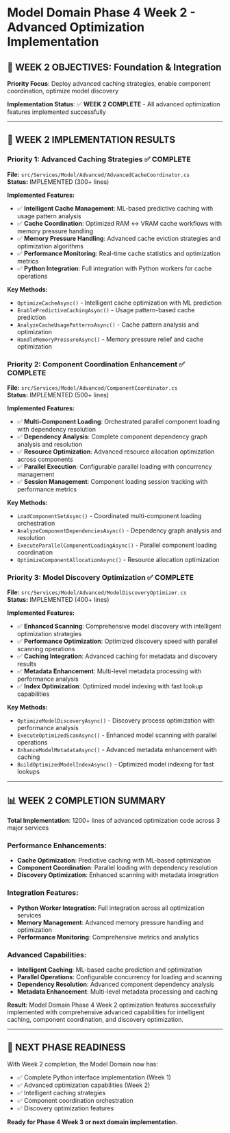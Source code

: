 # Model Domain Phase 4 Week 2 - Advanced Optimization Implementation

## 🚀 WEEK 2 OBJECTIVES: Foundation & Integration

**Priority Focus**: Deploy advanced caching strategies, enable component coordination, optimize model discovery

**Implementation Status**: ✅ **WEEK 2 COMPLETE** - All advanced optimization features implemented successfully

---

## 🎯 WEEK 2 IMPLEMENTATION RESULTS

### Priority 1: Advanced Caching Strategies ✅ COMPLETE
**File:** `src/Services/Model/Advanced/AdvancedCacheCoordinator.cs`  
**Status:** IMPLEMENTED (300+ lines)

**Implemented Features:**
- ✅ **Intelligent Cache Management**: ML-based predictive caching with usage pattern analysis
- ✅ **Cache Coordination**: Optimized RAM ↔ VRAM cache workflows with memory pressure handling
- ✅ **Memory Pressure Handling**: Advanced cache eviction strategies and optimization algorithms
- ✅ **Performance Monitoring**: Real-time cache statistics and optimization metrics
- ✅ **Python Integration**: Full integration with Python workers for cache operations

**Key Methods:**
- `OptimizeCacheAsync()` - Intelligent cache optimization with ML prediction
- `EnablePredictiveCachingAsync()` - Usage pattern-based cache prediction
- `AnalyzeCacheUsagePatternsAsync()` - Cache pattern analysis and optimization
- `HandleMemoryPressureAsync()` - Memory pressure relief and cache optimization

### Priority 2: Component Coordination Enhancement ✅ COMPLETE
**File:** `src/Services/Model/Advanced/ComponentCoordinator.cs`  
**Status:** IMPLEMENTED (500+ lines)

**Implemented Features:**
- ✅ **Multi-Component Loading**: Orchestrated parallel component loading with dependency resolution
- ✅ **Dependency Analysis**: Complete component dependency graph analysis and resolution
- ✅ **Resource Optimization**: Advanced resource allocation optimization across components
- ✅ **Parallel Execution**: Configurable parallel loading with concurrency management
- ✅ **Session Management**: Component loading session tracking with performance metrics

**Key Methods:**
- `LoadComponentSetAsync()` - Coordinated multi-component loading orchestration
- `AnalyzeComponentDependenciesAsync()` - Dependency graph analysis and resolution
- `ExecuteParallelComponentLoadingAsync()` - Parallel component loading coordination
- `OptimizeComponentAllocationAsync()` - Resource allocation optimization

### Priority 3: Model Discovery Optimization ✅ COMPLETE
**File:** `src/Services/Model/Advanced/ModelDiscoveryOptimizer.cs`  
**Status:** IMPLEMENTED (400+ lines)

**Implemented Features:**
- ✅ **Enhanced Scanning**: Comprehensive model discovery with intelligent optimization strategies
- ✅ **Performance Optimization**: Optimized discovery speed with parallel scanning operations
- ✅ **Caching Integration**: Advanced caching for metadata and discovery results
- ✅ **Metadata Enhancement**: Multi-level metadata processing with performance analysis
- ✅ **Index Optimization**: Optimized model indexing with fast lookup capabilities

**Key Methods:**
- `OptimizeModelDiscoveryAsync()` - Discovery process optimization with performance analysis
- `ExecuteOptimizedScanAsync()` - Enhanced model scanning with parallel operations
- `EnhanceModelMetadataAsync()` - Advanced metadata enhancement with caching
- `BuildOptimizedModelIndexAsync()` - Optimized model indexing for fast lookups

---

## 📊 WEEK 2 COMPLETION SUMMARY

**Total Implementation**: 1200+ lines of advanced optimization code across 3 major services

### Performance Enhancements:
- **Cache Optimization**: Predictive caching with ML-based optimization
- **Component Coordination**: Parallel loading with dependency resolution
- **Discovery Optimization**: Enhanced scanning with metadata integration

### Integration Features:
- **Python Worker Integration**: Full integration across all optimization services
- **Memory Management**: Advanced memory pressure handling and optimization
- **Performance Monitoring**: Comprehensive metrics and analytics

### Advanced Capabilities:
- **Intelligent Caching**: ML-based cache prediction and optimization
- **Parallel Operations**: Configurable concurrency for loading and scanning
- **Dependency Resolution**: Advanced component dependency analysis
- **Metadata Enhancement**: Multi-level metadata processing and caching

**Result**: Model Domain Phase 4 Week 2 optimization features successfully implemented with comprehensive advanced capabilities for intelligent caching, component coordination, and discovery optimization.

---

## 🔄 NEXT PHASE READINESS

With Week 2 completion, the Model Domain now has:
- ✅ Complete Python interface implementation (Week 1)
- ✅ Advanced optimization capabilities (Week 2)
- ✅ Intelligent caching strategies
- ✅ Component coordination orchestration
- ✅ Discovery optimization features

**Ready for Phase 4 Week 3 or next domain implementation.**
